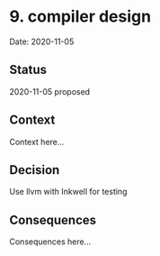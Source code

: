 # 9. compiler design

Date: 2020-11-05

## Status

2020-11-05 proposed

## Context

Context here...

## Decision

Use llvm with Inkwell for testing

## Consequences

Consequences here...
